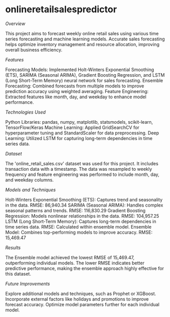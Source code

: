 # onlineretailsalespredictor
*Overview*

This project aims to forecast weekly online retail sales using various time series forecasting and machine learning models. Accurate sales forecasting helps optimize inventory management and resource allocation, improving overall business efficiency.

*Features*

Forecasting Models: Implemented Holt-Winters Exponential Smoothing (ETS), SARIMA (Seasonal ARIMA), Gradient Boosting Regression, and LSTM (Long Short-Term Memory) neural network for sales forecasting.
Ensemble Forecasting: Combined forecasts from multiple models to improve prediction accuracy using weighted averaging.
Feature Engineering: Extracted features like month, day, and weekday to enhance model performance.


*Technologies Used*

Python Libraries: pandas, numpy, matplotlib, statsmodels, scikit-learn, TensorFlow/Keras
Machine Learning: Applied GridSearchCV for hyperparameter tuning and StandardScaler for data preprocessing.
Deep Learning: Utilized LSTM for capturing long-term dependencies in time series data.


*Dataset*

The 'online_retail_sales.csv' dataset was used for this project. It includes transaction data with a timestamp. The data was resampled to weekly frequency and feature engineering was performed to include month, day, and weekday columns.

*Models and Techniques*

Holt-Winters Exponential Smoothing (ETS):
Captures trend and seasonality in the data.
RMSE: 86,940.34
SARIMA (Seasonal ARIMA):
Handles complex seasonal patterns and trends.
RMSE: 116,830.29
Gradient Boosting Regression:
Models nonlinear relationships in the data.
RMSE: 104,957.25
LSTM (Long Short-Term Memory):
Captures long-term dependencies in time series data.
RMSE: Calculated within ensemble model.
Ensemble Model:
Combines top-performing models to improve accuracy.
RMSE: 15,469.47

*Results*

The Ensemble model achieved the lowest RMSE of 15,469.47, outperforming individual models.
The lower RMSE indicates better predictive performance, making the ensemble approach highly effective for this dataset.

*Future Improvements*

Explore additional models and techniques, such as Prophet or XGBoost.
Incorporate external factors like holidays and promotions to improve forecast accuracy.
Optimize model parameters further for each individual model.
